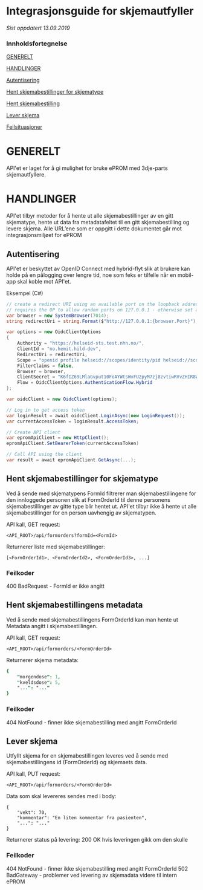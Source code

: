 
# Integrasjonsguide for skjemautfyller

*Sist oppdatert 13.09.2019*

### Innholdsfortegnelse

[GENERELT](#generelt)

[HANDLINGER](#handlinger)

[Autentisering](#autentisering)

[Hent skjemabestillinger for skjematype](#hent-skjemabestillinger-for-skjematype)

[Hent skjemabestilling](#hent-skjemabestilling)

[Lever skjema](#lever-skjema)

[Feilsituasjoner](#feilsituasjoner)



# GENERELT
API'et er laget for å gi mulighet for bruke ePROM med 3dje-parts skjemautfyllere. 


# HANDLINGER
API'et tilbyr metoder for å hente ut alle skjemabestillinger av en gitt skjematype, hente ut data fra metadatafeltet til en gitt skjemabestilling og levere skjema.
Alle URL’ene som er oppgitt i dette dokumentet går mot integrasjonsmiljøet for ePROM

## Autentisering
API'et er beskyttet av OpenID Connect med hybrid-flyt slik at brukere kan holde på en pålogging over lengre tid, noe som feks er tilfelle når en mobil-app skal koble mot API'et.

Eksempel (C#)
```cs
// create a redirect URI using an available port on the loopback address.
// requires the OP to allow random ports on 127.0.0.1 - otherwise set a static port
var browser = new SystemBrowser(7014);
string redirectUri = string.Format($"http://127.0.0.1:{browser.Port}");

var options = new OidcClientOptions
{
    Authority = "https://helseid-sts.test.nhn.no/",
    ClientId = "no.hemit.hild-dev",
    RedirectUri = redirectUri,
    Scope = "openid profile helseid://scopes/identity/pid helseid://scopes/identity/security_level hemit/hild-dev/*",
    FilterClaims = false,
    Browser = browser,
    ClientSecret = "K6fIZ69LMlaGvput10FoAYWtsWvFU2pyM7zj8zvtiwRVvZHIR8WBU5j6Gc46kN8v",
    Flow = OidcClientOptions.AuthenticationFlow.Hybrid
};

var oidcClient = new OidcClient(options);

// Log in to get access token
var loginResult = await oidcClient.LoginAsync(new LoginRequest());
var currentAccessToken = loginResult.AccessToken;

// Create API client
var epromApiClient = new HttpClient();
epromApiClient.SetBearerToken(currentAccessToken)

// Call API using the client
var result = await epromApiClient.GetAsync(...);
```

## Hent skjemabestillinger for skjematype
Ved å sende med skjematypens FormId filtrerer man skjemabestillingene for den innloggede personen slik at FormOrderId til denne personens skjemabestillinger av gitte type blir hentet ut. API'et tilbyr ikke å hente ut alle skjemabestillinger for en person uavhengig av skjematypen.

API kall, GET request:
```
<API_ROOT>/api/formorders?formId=<FormId>
```

Returnerer liste med skjemabestillinger:
```
[<FormOrderId1>, <FormOrderId2>, <FormOrderId3>, ...]
```

### Feilkoder
400 BadRequest - FormId er ikke angitt

## Hent skjemabestillingens metadata
Ved å sende med skjemabestillingens FormOrderId kan man hente ut Metadata angitt i skjemabestillingen.

API kall, GET request:
```
<API_ROOT>/api/formorders/<FormOrderId>
```

Returnerer skjema metadata:
```j
{
    "morgendose": 1,
    "kveldsdose": 5,
    "...": "..."
}
```

### Feilkoder
404 NotFound - finner ikke skjemabestilling med angitt FormOrderId

## Lever skjema
Utfyllt skjema for en skjemabestillingen leveres ved å sende med skjemabestillingens id (FormOrderId) og skjemaets data.

API kall, PUT request:

```
<API_ROOT>/api/formorders/<FormOrderId>
```

Data som skal levereres sendes med i body:
```
{
    "vekt": 70,
    "kommentar": "En liten kommentar fra pasienten",
    "...": "..."
}
```

Returnerer status på levering:
200 OK hvis leveringen gikk om den skulle

### Feilkoder
404 NotFound - finner ikke skjemabestilling med angitt FormOrderId
502 BadGateway - problemer ved levering av skjemadata videre til intern ePROM
